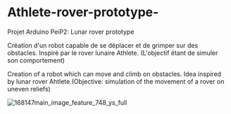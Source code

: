 # Athlete-rover-prototype-
Projet Arduino PeiP2: 
Lunar rover prototype

Création d'un robot capable de se déplacer et de grimper sur des obstacles. Inspiré par le rover lunaire Athlete. (L'objectif étant de simuler son comportement)

Creation of a robot which can move and climb on obstacles. Idea inspired by lunar rover Ahtlete.(Objective: simulation of the movement of a rover on uneven reliefs)


![168147main_image_feature_748_ys_full](https://user-images.githubusercontent.com/94792521/144319027-4eb70d3a-9a95-455a-996f-ae5931a10d70.jpg)



